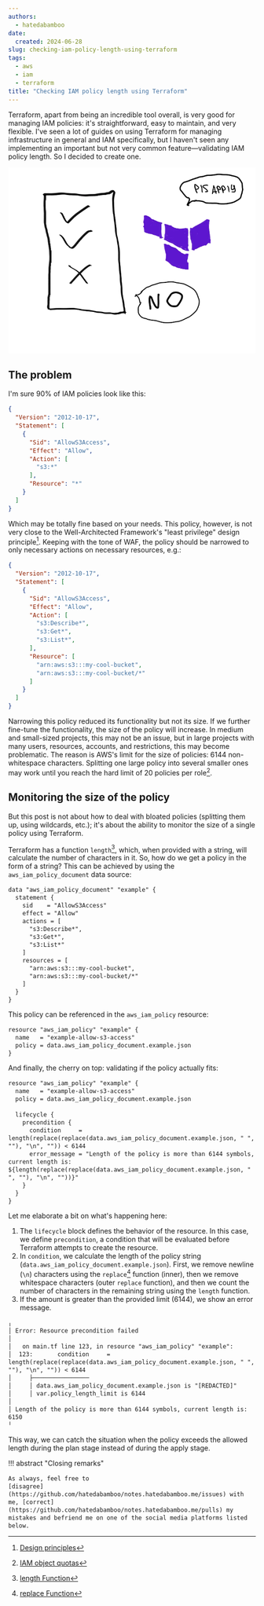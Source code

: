 ```yaml
---
authors:
  - hatedabamboo
date:
  created: 2024-06-28
slug: checking-iam-policy-length-using-terraform
tags:
  - aws
  - iam
  - terraform
title: "Checking IAM policy length using Terraform"
---
```

Terraform, apart from being an incredible tool overall, is very good for managing IAM policies: it's straightforward, easy to maintain, and very flexible. I've seen a lot of guides on using Terraform for managing infrastructure in general and IAM specifically, but I haven't seen any implementing an important but not very common feature—validating IAM policy length. So I decided to create one.
<!-- more -->

![image](../assets/checking-iam-policy-length-using-terraform.webp)

## The problem

I'm sure 90% of IAM policies look like this:

```json
{
  "Version": "2012-10-17",
  "Statement": [
    {
      "Sid": "AllowS3Access",
      "Effect": "Allow",
      "Action": [
        "s3:*"
      ],
      "Resource": "*"
    }
  ]
}
```

Which may be totally fine based on your needs. This policy, however, is not very close to the Well-Architected Framework's "least privilege" design principle[^1]. Keeping with the tone of WAF, the policy should be narrowed to only necessary actions on necessary resources, e.g.:

```json
{
  "Version": "2012-10-17",
  "Statement": [
    {
      "Sid": "AllowS3Access",
      "Effect": "Allow",
      "Action": [
        "s3:Describe*",
        "s3:Get*",
        "s3:List*",
      ],
      "Resource": [
        "arn:aws:s3:::my-cool-bucket",
        "arn:aws:s3:::my-cool-bucket/*"
      ]
    }
  ]
}
```

Narrowing this policy reduced its functionality but not its size. If we further fine-tune the functionality, the size of the policy will increase. In medium and small-sized projects, this may not be an issue, but in large projects with many users, resources, accounts, and restrictions, this may become problematic. The reason is AWS's limit for the size of policies: 6144 non-whitespace characters. Splitting one large policy into several smaller ones may work until you reach the hard limit of 20 policies per role[^2].

## Monitoring the size of the policy

But this post is not about how to deal with bloated policies (splitting them up, using wildcards, etc.); it's about the ability to monitor the size of a single policy using Terraform.

Terraform has a function `length`[^3], which, when provided with a string, will calculate the number of characters in it. So, how do we get a policy in the form of a string? This can be achieved by using the `aws_iam_policy_document` data source:

```hcl
data "aws_iam_policy_document" "example" {
  statement {
    sid    = "AllowS3Access"
    effect = "Allow"
    actions = [
      "s3:Describe*",
      "s3:Get*",
      "s3:List*"
    ]
    resources = [
      "arn:aws:s3:::my-cool-bucket",
      "arn:aws:s3:::my-cool-bucket/*"
    ]
  }
}
```

This policy can be referenced in the `aws_iam_policy` resource:

```hcl
resource "aws_iam_policy" "example" {
  name   = "example-allow-s3-access"
  policy = data.aws_iam_policy_document.example.json
}
```

And finally, the cherry on top: validating if the policy actually fits:

```hcl
resource "aws_iam_policy" "example" {
  name   = "example-allow-s3-access"
  policy = data.aws_iam_policy_document.example.json

  lifecycle {
    precondition {
      condition     = length(replace(replace(data.aws_iam_policy_document.example.json, " ", ""), "\n", "")) < 6144
      error_message = "Length of the policy is more than 6144 symbols, current length is: ${length(replace(replace(data.aws_iam_policy_document.example.json, " ", ""), "\n", ""))}"
    }
  }
}
```

Let me elaborate a bit on what's happening here:

1. The `lifecycle` block defines the behavior of the resource. In this case, we define `precondition`, a condition that will be evaluated before Terraform attempts to create the resource.
2. In `condition`, we calculate the length of the policy string (`data.aws_iam_policy_document.example.json`). First, we remove newline (`\n`) characters using the `replace`[^4] function (inner), then we remove whitespace characters (outer `replace` function), and then we count the number of characters in the remaining string using the `length` function.
3. If the amount is greater than the provided limit (6144), we show an error message.

```shell
╷
│ Error: Resource precondition failed
│ 
│   on main.tf line 123, in resource "aws_iam_policy" "example":
│  123:       condition     = length(replace(replace(data.aws_iam_policy_document.example.json, " ", ""), "\n", "")) < 6144
│     ├────────────────
│     │ data.aws_iam_policy_document.example.json is "[REDACTED]"
│     │ var.policy_length_limit is 6144
│ 
│ Length of the policy is more than 6144 symbols, current length is: 6150
╵
```

This way, we can catch the situation when the policy exceeds the allowed length during the plan stage instead of during the apply stage.

!!! abstract "Closing remarks"

    As always, feel free to
    [disagree](https://github.com/hatedabamboo/notes.hatedabamboo.me/issues) with
    me, [correct](https://github.com/hatedabamboo/notes.hatedabamboo.me/pulls) my
    mistakes and befriend me on one of the social media platforms listed below.

[^1]: [Design principles](https://docs.aws.amazon.com/wellarchitected/latest/framework/sec-design.html)
[^2]: [IAM object quotas](https://docs.aws.amazon.com/IAM/latest/UserGuide/reference_iam-quotas.html#reference_iam-quotas-entities)
[^3]: [length Function](https://developer.hashicorp.com/terraform/language/functions/length)
[^4]: [replace Function](https://developer.hashicorp.com/terraform/language/functions/replace)
